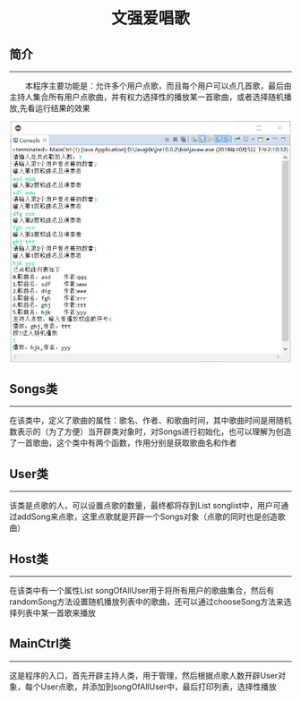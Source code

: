 
<h1 align=center>文强爱唱歌</h1>
<h2>简介</h2>
<hr/>
<p style="text-indent:2em">本程序主要功能是：允许多个用户点歌，而且每个用户可以点几首歌，最后由主持人集合所有用户点歌曲，并有权力选择性的播放某一首歌曲，或者选择随机播放,先看运行结果的效果</p>
<div align=center><img src="https://github.com/xyygudu/SingSongs/blob/master/images/V%252S5~OSUZE)0PQNRLBK93Y.png" width="500"  alt="图片加载失败"/></div>
<h2>Songs类</h2><hr/>
在该类中，定义了歌曲的属性：歌名、作者、和歌曲时间，其中歌曲时间是用随机数表示的（为了方便）当开辟类对象时，对Songs进行初始化，也可以理解为创造了一首歌曲，这个类中有两个函数，作用分别是获取歌曲名和作者
<h2>User类</h2><hr/>
该类是点歌的人，可以设置点歌的数量，最终都将存到List<Songs> songlist中，用户可通过addSong来点歌，这里点歌就是开辟一个Songs对象（点歌的同时也是创造歌曲）
<h2>Host类</h2><hr/>
在该类中有一个属性List<Songs> songOfAllUser用于将所有用户的歌曲集合，然后有randomSong方法设置随机播放列表中的歌曲，还可以通过chooseSong方法来选择列表中某一首歌来播放
<h2>MainCtrl类</h2><hr/>
这是程序的入口，首先开辟主持人类，用于管理，然后根据点歌人数开辟User对象，每个User点歌，并添加到songOfAllUser中，最后打印列表，选择性播放
	
